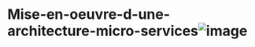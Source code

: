 # Mise-en-oeuvre-d-une-architecture-micro-services![image](https://user-images.githubusercontent.com/85801662/198897037-f0435bdd-c456-4ae2-a218-edb23d19b6f1.png)
